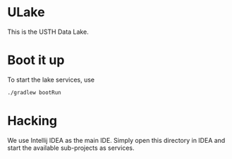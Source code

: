 # ULake

This is the USTH Data Lake.


# Boot it up

To start the lake services, use

```bash
./gradlew bootRun
```

# Hacking

We use Intellij IDEA as the main IDE. Simply open this directory in IDEA and start the available sub-projects as services. 